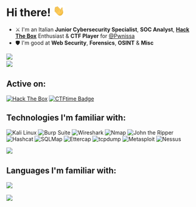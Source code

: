 # Hi there! <img src="https://raw.githubusercontent.com/ABSphreak/ABSphreak/master/gifs/Hi.gif" width="30px"></h2>

- ⚔️ I'm an Italian **Junior Cybersecurity Specialist**, **SOC Analyst**, **[Hack The Box](https://github.com/hackthebox)** Enthusiast & **CTF Player** for [@Pwnissa](https://github.com/Pwnissa)
- 🛡️ I'm good at **Web Security**, **Forensics**, **OSINT** & **Misc**

<!--
![Github stats](https://github-readme-stats.vercel.app/api?username=DavideCaldirola&theme=dark)
-->

![](https://github-readme-stats.vercel.app/api?username=DavideCaldirola&theme=shadow_green&hide_border=true&include_all_commits=true&count_private=true)<br/>
![](https://github-readme-streak-stats.herokuapp.com/?user=DavideCaldirola&theme=shadow_green&hide_border=true)<br/>
<!--
![](https://github-readme-stats.vercel.app/api/top-langs/?username=DavideCaldirola&theme=shadow_green&hide_border=true&include_all_commits=true&count_private=true&layout=compact)
-->

## Active on:

[![Hack The Box](https://img.shields.io/badge/Hack%20The%20Box-Green?style=for-the-badge&logo=hackthebox&logoColor=white)](https://www.hackthebox.com)
[![CTFtime Badge](https://img.shields.io/badge/CTFtime-red?style=for-the-badge&logo=CTFd&logoColor=white)](https://ctftime.org)

<!--
[![hackthebox stats](https://www.hackthebox.eu/badge/image/1803159)](https://app.hackthebox.com/profile/1803159)
-->

## Technologies I'm familiar with:

![Kali Linux](https://img.shields.io/badge/Kali_Linux-268BBD?style=for-the-badge&logo=kalilinux&logoColor=white)
![Burp Suite](https://img.shields.io/badge/Burp_Suite-ff7139?style=for-the-badge&logo=burpsuite&logoColor=white)
![Wireshark](https://img.shields.io/badge/Wireshark-005f87?style=for-the-badge&logo=wireshark&logoColor=white)
![Nmap](https://img.shields.io/badge/Nmap-214478?style=for-the-badge&logo=semanticweb&logoColor=white)
![John the Ripper](https://img.shields.io/badge/John_the_Ripper-333333?style=for-the-badge&logo=key&logoColor=white)
![Hashcat](https://img.shields.io/badge/Hashcat-00C853?style=for-the-badge&logo=key&logoColor=white)
![SQLMap](https://img.shields.io/badge/SQLMap-B71C1C?style=for-the-badge&logo=database&logoColor=white)
![Ettercap](https://img.shields.io/badge/Ettercap-37474F?style=for-the-badge&logo=satellite&logoColor=white)
![tcpdump](https://img.shields.io/badge/tcpdump-455A64?style=for-the-badge&logo=wifi&logoColor=white)
![Metasploit](https://img.shields.io/badge/Metasploit-1F1F1F?style=for-the-badge&logo=metasploit&logoColor=white)
![Nessus](https://img.shields.io/badge/Nessus-007CBA?style=for-the-badge&logo=shield&logoColor=white)

[![](https://skillicons.dev/icons?i=windows,linux,ubuntu,debian,git,github,vscode,raspberrypi,ps,pr,ai)](https://skillicons.dev)

## Languages I'm familiar with:

[![](https://skillicons.dev/icons?i=py,cpp,php,html,css,bash,arduino,js,java)](https://skillicons.dev)

![](https://komarev.com/ghpvc/?username=DavideCaldirola&style=plastic&color=brightgreen)

<!--
**DavideCaldirola/DavideCaldirola** is a ✨ _special_ ✨ repository because its `README.md` (this file) appears on your GitHub profile.
-->
